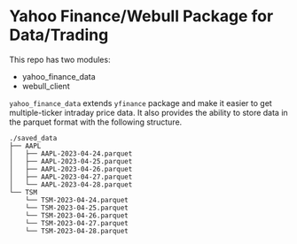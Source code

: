 # Yahoo Finance/Webull Package for Data/Trading

This repo has two modules:
- yahoo_finance_data
- webull_client

`yahoo_finance_data` extends `yfinance` package and make it easier to get multiple-ticker intraday price data.
It also provides the ability to store data in the parquet format with the following structure.
```
./saved_data
├── AAPL
│   ├── AAPL-2023-04-24.parquet
│   ├── AAPL-2023-04-25.parquet
│   ├── AAPL-2023-04-26.parquet
│   ├── AAPL-2023-04-27.parquet
│   └── AAPL-2023-04-28.parquet
└── TSM
    └── TSM-2023-04-24.parquet
    └── TSM-2023-04-25.parquet
    └── TSM-2023-04-26.parquet
    └── TSM-2023-04-27.parquet
    └── TSM-2023-04-28.parquet
```
